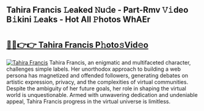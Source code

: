 ## Tahira Francis 𝙻eaked 𝙽u𝚍e - Part-Rmv 𝚅𝚒deo B𝚒kini 𝙻eaks - Hot All 𝙿hotos WhAEr

# <h2><a href="http://ld1nol.urlbe.top/?page=Tahira+Francis">🔗🔗👉👉 Tahira Francis P𝚑oto𝚜Vid𝚎o</a></h2>

[![Tahira Francis](https://i.imgur.com/eBuTRDB.gif)](http://ld1nol.urlbe.top/?page=Tahira+Francis)
Tahira Francis, an enigmatic and multifaceted character, challenges simple labels. Her unorthodox approach to building a web persona has magnetized and offended followers, generating debates on artistic expression, privacy, and the complexities of virtual communities. Despite the ambiguity of her future goals, her role in shaping the virtual world is unquestionable. Armed with unwavering dedication and undeniable appeal, Tahira Francis progress in the virtual universe is limitless.
